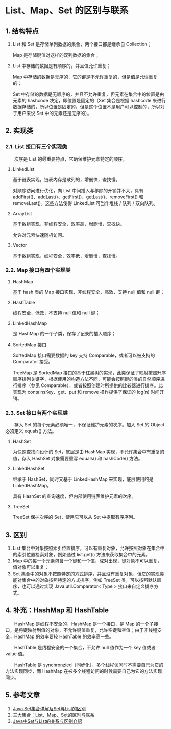 # List、Map、Set 的区别与联系

## 1. 结构特点

1. List 和 Set 是存储单列数据的集合，两个接口都是继承自 Collection；

   Map 是存储键值对这样的双列数据的集合；

2. List 中存储的数据是有顺序的，并且值允许重复；

   Map 中存储的数据是无序的，它的键是不允许重复的，但是值是允许重复的；

   Set 中存储的数据是无顺序的，并且不允许重复，但元素在集合中的位置是由元素的 hashcode 决定，即位置是固定的（Set 集合是根据 hashcode 来进行数据存储的，所以位置是固定的，但是这个位置不是用户可以控制的，所以对于用户来说 Set 中的元素还是无序的）。

## 2. 实现类

### 2.1. List 接口有三个实现类

　　次序是 List 的最重要特点，它确保维护元素特定的顺序。

1. LinkedList

   基于链表实现，链表内存是散列的，增删快，查找慢。

   对顺序访问进行优化，向 List 中间插入与移除的开销并不大，具有 addFirst()、addLast()、getFirst()、getLast()、removeFirst() 和 removeLast()。这些方法使得 LinkedList 可当作堆栈 / 队列 / 双向队列。

2. ArrayList

   基于数组实现，非线程安全，效率高，增删慢，查找快。

   允许对元素快速随机访问。

3. Vector

   基于数组实现，线程安全，效率低，增删慢，查找慢。

### 2.2. Map 接口有四个实现类

1. HashMap

   基于 hash 表的 Map 接口实现，非线程安全，高效，支持 null 值和 null 键；

2. HashTable

   线程安全，低效，不支持 null 值和 null 键；

3. LinkedHashMap

   是 HashMap 的一个子类，保存了记录的插入顺序；

4. SortedMap 接口

   SortedMap 接口需要数据的 key 支持 Comparable，或者可以被支持的 Comparator 接受。
   
   TreeMap 是 SortedMap 接口的基于红黑树的实现，此类保证了映射按照升序顺序排列关键字，根据使用的构造方法不同，可能会按照键的类的自然顺序进行排序（参见 Comparable），或者按照创建时所提供的比较器进行排序。此实现为 containsKey、get、put 和 remove 操作提供了保证的 log(n) 时间开销。

### 2.3. Set 接口有两个实现类

　　存入 Set 的每个元素必须唯一，不保证维护元素的次序。加入 Set 的 Object 必须定义 equals() 方法。

1. HashSet

   为快速查找而设计的 Set，底层是由 HashMap 实现，不允许集合中有重复的值，存入 HashSet 对象需要重写 equals() 和 hashCode() 方法。

2. LinkedHashSet

   继承于 HashSet，同时又基于 LinkedHashMap 来实现，底层使用的是 LinkedHashMap。
   
   具有 HashSet 的查询速度，但内部使用链表维护元素的次序。
   
3. TreeSet

   TreeSet 保护次序的 Set，使用它可以从 Set 中提取有序序列。

## 3. 区别

1. List 集合中对象按照索引位置排序，可以有重复对象，允许按照对象在集合中的索引位置检索对象，例如通过 list.get(i) 方法来获取集合中的元素。
2. Map 中的每一个元素包含一个键和一个值，成对出现，键对象不可以重复，值对象可以重复；
3. Set 集合中的对象不按照特定的方式排序，并且没有重复对象，但它的实现类能对集合中的对象按照特定的方式排序，例如 TreeSet 类，可以按照默认顺序，也可以通过实现 Java.util.Comparator< Type > 接口来自定义排序方式。

## 4. 补充：HashMap 和 HashTable

　　HashMap 是线程不安全的，HashMap 是一个接口，是 Map 的一个子接口，是将键映射到值的对象，不允许键值重复，允许空键和空值；由于非线程安全，HashMap 的效率要较 HashTable 的效率高一些。

　　HashTable 是线程安全的一个集合，不允许 null 值作为一个 key 值或者 value 值。

　　HashTable 是 synchronzied（同步化），多个线程访问时不需要自己为它的方法实现同步，而 HashMap 在被多个线程访问的时候需要自己为它的方法实现同步。

## 5. 参考文章

1. [Java Set集合详解及Set与List的区别](https://blog.csdn.net/xiaoxiaovbb/article/details/80439643)
2. [三大集合：List、Map、Set的区别与联系](https://blog.csdn.net/yangxingpa/article/details/81023138)
3. [Java中Set与List的关系与区别介绍](https://www.jb51.net/article/62073.htm)